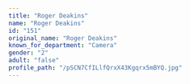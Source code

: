 ```yaml
---
title: "Roger Deakins"
name: "Roger Deakins"
id: "151"
original_name: "Roger Deakins"
known_for_department: "Camera"
gender: "2"
adult: "false"
profile_path: "/pSCN7CfILlfQrxX43Kgqrx5mBYQ.jpg"
---
```

